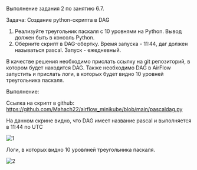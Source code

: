 Выполнение задания 2 по занятию 6.7.


Задача:
Создание python-скрипта в DAG
1. Реализуйте треугольник паскаля с 10 уровнями на Python. Вывод должен быть в консоль Python.
2. Оберните скрипт в DAG-обертку. Время запуска - 11:44, даг должен называться pascal. Запуск - ежедневный.

В качестве решения необходимо прислать ссылку на git репозиторий, в котором будет находится DAG. 
Также необходимо DAG в AirFlow запустить и прислать логи, в которых будет видно 10 уровней треугольника паскаля.



Выполнение:

Ссылка на скрипт в github: https://github.com/Mahach22/airflow_minikube/blob/main/pascaldag.py


На данном скрине видно, что DAG имеет название pascal и выполняется в 11:44 по UTC

![1](https://github.com/Mahach22/airflow_minikube/edit/main/1.png)


Логи, в которых видно 10 уровлней треугольника паскаля.

![2](https://github.com/Mahach22/airflow_minikube/edit/main/2.png)
